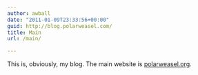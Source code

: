 ```yaml
---
author: awball
date: "2011-01-09T23:33:56+00:00"
guid: http://blog.polarweasel.com/
title: Main
url: /main/

---
```

This is, obviously, my blog. The main website is [polarweasel.org](http://polarweasel.org/).
